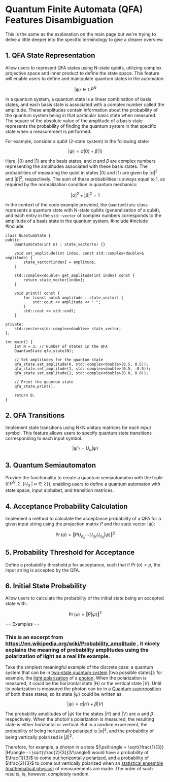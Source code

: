 # Quantum Finite Automata (QFA) Features Disambiguation

This is the same as the explanation on the main page but we're trying to delve a little deeper into the specific terminology to give a clearer overview.

## 1. QFA State Representation
Allow users to represent QFA states using N-state qubits, utilizing complex projective space and inner product to define the state space. This feature will enable users to define and manipulate quantum states in the automaton.

$$
|\psi\rangle \in \mathbb{C}P^N
$$

In a quantum system, a quantum state is a linear combination of basis states, and each basis state is associated with a complex number called the amplitude. These amplitudes contain information about the probability of the quantum system being in that particular basis state when measured. The square of the absolute value of the amplitude of a basis state represents the probability of finding the quantum system in that specific state when a measurement is performed.

For example, consider a qubit (2-state system) in the following state:

$$
|\psi\rangle = \alpha|0\rangle + \beta|1\rangle
$$

Here, $|0\rangle$ and $|1\rangle$ are the basis states, and $\alpha$ and $\beta$ are complex numbers representing the amplitudes associated with these basis states. The probabilities of measuring the qubit in states $|0\rangle$ and $|1\rangle$ are given by $|\alpha|^2$ and $|\beta|^2$, respectively. The sum of these probabilities is always equal to 1, as required by the normalization condition in quantum mechanics:

$$
|\alpha|^2 + |\beta|^2 = 1
$$

In the context of the code example provided, the `QuantumState` class represents a quantum state with N-state qubits (generalization of a qubit), and each entry in the `std::vector` of complex numbers corresponds to the amplitude of a basis state in the quantum system.
    #include <iostream>
    #include <vector>
    #include <complex>

    class QuantumState {
    public:
        QuantumState(int n) : state_vector(n) {}

        void set_amplitude(int index, const std::complex<double>& amplitude) {
            state_vector[index] = amplitude;
        }

        std::complex<double> get_amplitude(int index) const {
            return state_vector[index];
        }

        void print() const {
            for (const auto& amplitude : state_vector) {
                std::cout << amplitude << " ";
            }
            std::cout << std::endl;
        }

    private:
        std::vector<std::complex<double>> state_vector;
    };

    int main() {
        int N = 3; // Number of states in the QFA
        QuantumState qfa_state(N);

        // Set amplitudes for the quantum state
        qfa_state.set_amplitude(0, std::complex<double>(0.5, 0.5));
        qfa_state.set_amplitude(1, std::complex<double>(0.5, -0.5));
        qfa_state.set_amplitude(2, std::complex<double>(0.0, 0.0));

        // Print the quantum state
        qfa_state.print();

        return 0;
    }

## 2. QFA Transitions
Implement state transitions using N×N unitary matrices for each input symbol. This feature allows users to specify quantum state transitions corresponding to each input symbol.

$$
|\psi'\rangle = U_\alpha |\psi\rangle
$$

## 3. Quantum Semiautomaton
Provide the functionality to create a quantum semiautomaton with the triple $(\mathbb{C}P^N, \Sigma, \{U_\alpha\;|\;\alpha\in\Sigma\})$, enabling users to define a quantum automaton with state space, input alphabet, and transition matrices.

## 4. Acceptance Probability Calculation
Implement a method to calculate the acceptance probability of a QFA for a given input string using the projection matrix $P$ and the state vector $|\psi\rangle$:

$$
\operatorname{Pr}(\sigma) = \Vert P U_{\sigma_k} \cdots U_{\sigma_1} U_{\sigma_0}|\psi\rangle\Vert^2
$$

## 5. Probability Threshold for Acceptance
Define a probability threshold $p$ for acceptance, such that if $\operatorname{Pr}(\sigma) > p$, the input string is accepted by the QFA.

## 6. Initial State Probability
Allow users to calculate the probability of the initial state being an accepted state with:

$$
\operatorname{Pr}(\varnothing)= \Vert P |\psi\rangle\Vert^2
$$

== Examples ==
    

### This is an excerpt from https://en.wikipedia.org/wiki/Probability_amplitude , it nicely explains the meaning of probability amplitudes using the polarization of light as a real life example.
    
Take the simplest meaningful example of the discrete case: a quantum system that can be in [two-state quantum system](https://en.wikipedia.org/wiki/Two-state_quantum_system) |two possible states]]: for example, the [light polarization](https://en.wikipedia.org/wiki/Light_polarization) of a [photon](https://en.wikipedia.org/wiki/Photon). When the polarization is measured, it could be the horizontal state $|H\rangle$ or the vertical state $|V\rangle$. Until its polarization is measured the photon can be in a [Quantum superposition](https://en.wikipedia.org/wiki/Quantum_superposition) of both these states, so its state $|\psi\rangle$ could be written as:

$$|\psi\rangle = \alpha |H\rangle + \beta|V\rangle$$

The probability amplitudes of $|\psi\rangle$ for the states $|H\rangle$ and $|V\rangle$ are $\alpha$ and $\beta$ respectively. When the photon's polarization is measured, the resulting state is either horizontal or vertical. But in a random experiment, the probability of being horizontally polarized is $|\alpha|^2$, and the probability of being vertically polarized is $|\beta|^2$.

Therefore, for example, a photon in a state $|\psi\rangle = \sqrt{\frac{1}{3}} |H\rangle - i \sqrt{\frac{2}{3}}|V\rangle$ would have a probability of $\frac{1}{3}$ to come out horizontally polarized, and a probability of $\frac{2}{3}$ to come out vertically polarized when an [statistical ensemble (mathematical physics)](https://en.wikipedia.org/wiki/Statistical_ensemble_(mathematical_physics)) of measurements are made. The order of such results, is, however, completely random.
